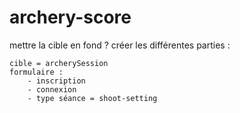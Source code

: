 # archery-score
mettre la cible en fond ?
créer les différentes parties :

    cible = archerySession
    formulaire :
        - inscription
        - connexion
        - type séance = shoot-setting
        


